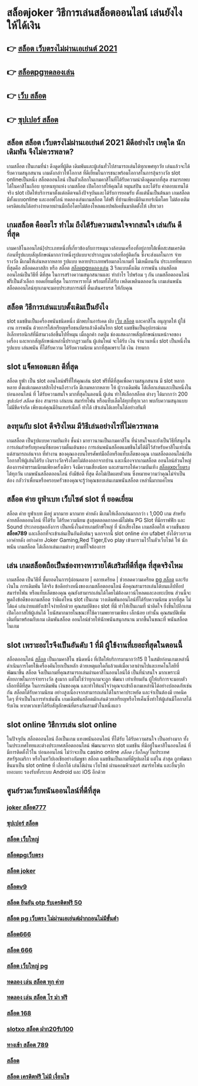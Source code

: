 # สล็อตjoker วิธีการเล่นสล็อตออนไลน์  เล่นยังไงให้ได้เงิน

## 👉 [สล็อต เว็บตรงไม่ผ่านเอเย่นต์ 2021](https://m.gamblerape.com/login?action=login)
## 👉 [สล็อตpgทดลองเล่น](https://www.gamblerape.com/)
## 👉 [เว็บ สล็อต](https://m.gamblerape.com/login?action=register)
## 👉 [ซุปเปอร์ สล็อต](https://www.gamblerape.com/)

## สล็อต  **สล็อต เว็บตรงไม่ผ่านเอเย่นต์ 2021** มีดีอย่างไร เหตุใด นักเดิมพัน จึงไม่ควรพลาด?

เกมสล็อต เป็นเกมที่น่า ดึงดูดที่ผู้ติด เดิมพันและผู้เล่นทั่วไปสามารถเล่นได้ทุกเพศทุกวัย เล่นแล้วจะได้รับความสนุกสนาน เกมดังกล่าวให้โอกาส ที่ดีเยี่ยมในการชนะพร้อมโอกาสในการลุ้นรางวัล  slot onlineเป็นหนึ่ง สล็อตออนไลน์  เป็นตัวเลือกในเกมคาสิโนที่ได้รับความน่าดึงดูดมากที่สุด สามารถพบได้ในคาสิโนเกือบ ทุกหนทุกแห่ง เกมสล็อต เปิดโอกาสให้คุณได้ หมุนสปิน และได้รับ ค่าตอบแทนได้จริง slot  เปิดให้บริการมาตั้งแต่อดีตจนถึงปัจจุบันและได้รับการยอมรับ ตั้งแต่นั้นเป็นต้นมา เกมสล็อต มีทั้งแบบonline และออฟไลน์ ทดลองเล่นเกมสล็อต ได้ฟรี ที่บ้านเพียงมีอินเทอร์เน็ตโดย ไม่ต้องเติมเครดิตเล่นได้อย่างง่ายดายผ่านมือถือโดยไม่ต้องโหลดแอปพลิเคชั่นมาติดตั้งให้ เสียเวลา 


##  เกมสล็อต คืออะไร ทำไม ถึงได้รับความสนใจจากสนใจ เล่นกัน ดีที่สุด

เกมคาสิโนออนไลน์}ประเภทหนึ่งที่เกี่ยวข้องกับการหมุนวงล้อบนเครื่องที่อยู่ภายใต้เพื่อสะสมเครดิตก่อนที่รูปแบบสัญลักษณ์มากกว่าหนึ่งรูปแบบจะปรากฏบนวงล้อที่อยู่ติดกัน ซึ่งจะส่งผลในการ จ่ายรางวัล มีเกมให้เล่นหลากหลาย รูปแบบ  หลายประเภทพร้อมกลไกเกมที่ ไม่เหมือนกัน ประเภทที่พบมากที่สุดคือ สล็อตคลาสสิก หรือ สล็อต [สล็อตpgทดลองเล่น](https://m.gamblerape.com/login?action=register) 3 รีลแบบดั้งเดิม  การพนัน  เล่นสล็อต ออนไลน์เป็นวิธีที่ ดีที่สุด ในการสร้างความสนุกสนานและ ทำกำไร ไปพร้อม ๆ กัน เกมสล็อตออนไลน์ฟรีเป็นตัวเลือก ยอดเยี่ยมที่สุด ในการหารายได้ พร้อมทั้งได้รับ เพลิดเพลินตลอดวัน เกมเล่นพนันสล็อตออนไลน์ทุกเกมจะมอบประสบการณ์ที่ ตื่นเต้นครบรส ให้กับคุณ


## สล็อต  วิธีการเล่นแบบดั้งเดิมเป็นยังไง

 slot แมชชีนเป็นเครื่องพนันชนิดหนึ่ง มักพบในอาร์เคด ผับ [เว็บ สล็อต](https://www.gamblerape.com/) และคาสิโน อนุญาตให้ ผู้ใช้งาน  การพนัน ด้วยการใส่เหรียญหรือธนบัตรแล้วดึงคันโยก  slot แมชชีนเป็นอุปกรณ์เกมอิเล็กทรอนิกส์ที่มีสามวงล้อขึ้นไปที่หมุน เมื่อลูกค้า กดปุ่ม ช่องแสดงภาพสัญลักษณ์บนหน้าจอของเครื่อง และหากสัญลักษณ์เหล่านี้ปรากฏรวมกัน  ผู้เล่นใหม่ จะได้รับ เงิน จำนวนหนึ่ง  slot เป็นหนึ่งในรูปแบบ  เล่นพนัน ที่ได้รับความ  ได้รับความนิยม มากที่สุดเพราะได้ เงิน ง่ายมาก


##  slot  แจ็คพอตแตก ดีที่สุด

สล็อต  ยูฟ่า  เป็น slot ออนไลน์ฟรีที่ให้คุณเล่น slot ฟรีที่ดีที่สุดเพื่อความสนุกสนาน มี slot  หลากหลาย ตั้งแต่เกมคลาสสิกไปจนถึงรางวัล  มีเกมหลากหลาย ให้ ผู้วางเดิมพัน ได้เลือกเล่นและเป็นหนึ่งใน  บ่อนออนไลน์ ที่  ได้รับความสนใจ มากที่สุดในตอนนี้  ผู้เล่น   ทำให้เลือกสล็อต ต่างๆ ได้มากกว่า 200 *ซุปเปอร์ สล็อต* ช่อง สามารถ เล่นบน สมาร์ทโฟน หรือแท็บเล็ตได้ทุกที่ทุกเวลา พบกับความสนุกแบบไม่มีขีดจำกัด เพียงแค่คุณมีอินเทอร์เน็ตก็ ทำได้ เข้าเล่นได้เลยในได้อย่างทันที  


## ลงทุนกับ slot ดีจริงไหม มีวิธีเล่นอย่างไรที่ไม่ควรพลาด

เกมสล็อต เป็นรูปแบบความบันเทิง ชั้นนำ  มายาวนานเป็นเกมคาสิโน ที่น่าสนใจและยังเป็นวิธีที่สนุกในการเล่นสำหรับทุกคนที่ชอบความตื่นเต้นของ การเล่นพนันสล็อตแมชชีนไม่ได้มีไว้สำหรับคาสิโนเท่านั้น แต่สามารถเล่นจาก ที่ทำงาน ของคุณเองบนโทรศัพท์มือถือหรือแท็บเล็ตของคุณ เกมสล็อตออนไลน์เปิดโอกาสให้ผู้เล่นได้รับ เงินรางวัลจริงโดยไม่ต้องออกจากบ้าน และเนื่องจากเกมสล็อต ออนไลน์ส่วนใหญ่ต้องการค่าธรรมเนียมเพียงครั้งเดียว จึงมีความเสี่ยงน้อย และสามารถให้ความบันเทิง [สล็อตxoเว็บตรง](https://www.gamblerape.com/)  ได้ทุกวัน เกมพนันสล็อตออนไลน์  ยังมีข้อดี ที่สุด คือไม่เปิดเผยตัวตน ซึ่งหมายความว่าคุณไม่จำเป็นต้อง กลัวว่าเพื่อนหรือครอบครัวของคุณจะรู้ว่าคุณชอบเล่นเกมพนันสล็อต เหล่านี้มากแค่ไหน


##  สล็อต  ค่าย  ยูฟ่าเบท เว็บไซต์   slot ที่ ยอดเยี่ยม 

 สล็อต ค่าย ยูฟ่าเบท  มีอยู่ มากมาย มากมาย  ค่ายดัง มีเกมให้เลือกเล่นมากกว่า เ 1,000 เกม สำหรับค่ายสล็อตออนไลน์ ที่ได้รับ  ได้รับความนิยม สูงสุดตลอดกาลคงมีไม่พ้น PG Slot ที่มีกราฟฟิก และ Sound ประกอบสุดอลังการ เป็นหนึ่งในค่ายเกมยักษ์ใหญ่ ที่ นักเสี่ยงโชค  เกมสล็อตให้ ความชื่นชอบ **สล็อต789** และเลือกที่จะเข้าเล่นเป็นอันดับต้นๆ  นอกจากนี้ slot online ค่าย ufabet ยังได้รวบรวมเอาค่ายดัง อย่างค่าย Joker Gaming,Red Tiger,Evo play เข้ามารวมไว้ในตัวเว็บไซต์  ให้ นักพนัน  เกมสล็อต ได้เลือกเล่นเกมต่างๆ ตามที่ใจต้องการ  

## เล่น เกมสล็อตถือเป็นช่องทางหารายได้เสริมที่ดีที่สุด ที่สุดจริงไหม

เกมสล็อต เป็นวิธีที่ ชั้นยอดในการ{ผ่อนคลาย | คลายเครียด | ช่วยลดความเครียด [pg สล็อต](https://m.gamblerape.com/login?action=register) และรับเงินใน การเดิมพัน ได้จริง ข้อดีอย่างหนึ่งของเกมสล็อตออนไลน์ คือคุณสามารถเล่นได้บนแล็ปท็อป สมาร์ทโฟน หรือแท็บเล็ตของคุณ คุณยังสามารถเล่นได้โดยไม่ต้องดาวน์โหลดและลงทะเบียน ส่วนนี้จะพูดถึงข้อดีของเกมสล็อต ว่าดีแค่ไหน  slot เป็นเกม  วางเดิมพันออนไลน์ที่ได้รับความนิยม มากที่สุด  ไม่ได้แค่ เล่นง่ายแต่ยังเข้าใจง่ายอีกด้วย คุณสมบัติของ slot ที่มี ทำให้เป็นเกมที่ น่าติดใจ ยิ่งขึ้นไปอีกเกม เปิดโอกาสให้ผู้เล่นได้ โบนัสมากมายในขณะที่ใช้ความพยายามเพียง เล็กน้อย เท่านั้น คุณสมบัติเพิ่มเติมที่มาพร้อมกับเกม เดิมพันสล็อต  ออนไลน์ช่วยให้นักพนันสนุกสนาน มากขึ้นในขณะที่ พนันสล็อต ในเกม


##  slot  เพราะอะไรจึงเป็นอันดับ 1  ที่มี ผู้ใช้งานที่เยอะที่สุดในตอนนี้

 สล็อตออนไลน์ [สล็อต](https://m.gamblerape.com/login?action=register) เป็นเกมคาสิโน ชนิดหนึ่ง ที่เปิดให้บริการมามากว่า15 ปี  ในสมัยก่อนเกมเหล่านี้ดำเนินการโดยใช้เครื่องคันโยกเป็นหลัก ด้วยเหตุผลใดก็แล้วแต่เมื่อเวลาผ่านไปและเทคโนโลยีที่ พัฒนาขึ้น สล็อต จึงเป็นเกมที่คุณสามารถเล่นผ่านคาสิโนออนไลน์ได้ เป็นที่น่าสนใจ มากเพราะมีศักยภาพในการจ่ายรางวัล สูงมาก แต่ไม่ใช่ว่าทุกเกมจะถูก พัฒนา เท่าเทียมกัน ผู้ให้บริการจะมอบตัวเลือกที่ดีที่สุด ในการเดิมพัน เงินของคุณ และทำให้แน่ใจว่าคุณจะเข้าถึงเกมเหล่านี้ได้อย่างปลอดภัยเช่นกัน สล็อตได้รับความนิยม อย่างสูงเนื่องจากสามารถเล่นได้ในราคาประหยัด และจำเป็นต้องมี เทคนิค ใดๆ ที่จำเป็นในการทำเช่นนั้น เกมเดิมพันสล็อตมักเล่นด้วยเหรียญหรือโทเค็นซึ่งทำให้ผู้เล่นมีโอกาสได้รับเงิน หากพวกเขาได้รับสัญลักษณ์ที่ตรงกันสามตัวในหนึ่งแถว


##  slot online  วิธีการเล่น slot online 

ในปัจจุบัน สล็อตออนไลน์ ถือเป็นเกม แทงพนันออนไลน์ ที่ได้รับ  ได้รับความสนใจ เป็นอย่างมาก ทั้งในประเทศไทยและต่างประเทศสล็อตออนไลน์ พัฒนามาจาก  slot  แมชชีน ที่มีอยู่ในคาสิโนออนไลน์   ที่มีการติดตั้งไว้ใน บ่อนออนไลน์ ไม่ว่าจะเป็น casino online   *สล็อต เว็บใหญ่* ในประเทศสหรัฐอเมริกา หรือในทวีปเอเชียอย่างกัมพูชา สล็อต  แมชชีนเป็นเกมที่มีรูปผลไม้ แต่ใน ล่าสุด ถูกพัฒนาขึ้นมาเป็น  slot online  ที่ เลือกได้ เล่นได้ผ่าน เว็บไซต์  ผ่านคอมพิวเตอร์  สมาร์ทโฟน  และอื่นๆอีก เยอะแยะ รองรับทั้งระบบ Android และ iOS อีกด้วย


## ศูนย์รวมเว็บพนันออนไลน์ที่ดีที่สุด

### [joker สล็อต777](https://atom.io/themes/สมัคร%20สล็อตเว็บตรงไม่ผ่านเอเย่นต์%20วอ%20เลท%20แตกง่ายมาก%20เว็บพนันออนไลน์ที่ครบที่สุด%20ฝากถอนไม่มีขั้นต่ำ%20102103)
### [ซุปเปอร์ สล็อต](https://atom.io/themes/สมัคร%20สล็อต%20เว็บตรง%20ขั้นต่ำ%201%20บาท%20แตกง่ายมาก%20เว็บพนันออนไลน์ที่ครบที่สุด%20ฝากถอนไม่มีขั้นต่ำ%20102461)
### [สล็อต เว็บใหญ่](https://atom.io/themes/สมัคร%20สล็อตเว็บตรงแตกง่าย%20แตกง่ายมาก%20เว็บพนันออนไลน์ที่ครบที่สุด%20ฝากถอนไม่มีขั้นต่ำ%20102069)
### [สล็อตpgเว็บตรง](https://atom.io/themes/สมัคร%20เข้าสู่ระบบ888%20แตกง่ายมาก%20เว็บพนันออนไลน์ที่ครบที่สุด%20ฝากถอนไม่มีขั้นต่ำ%20102041)
### [สล็อต joker](https://atom.io/themes/สมัคร%20สล็อต%20เว็บตรง%20ขั้นต่ำ%201%20บาท%20แตกง่ายมาก%20เว็บพนันออนไลน์ที่ครบที่สุด%20ฝากถอนไม่มีขั้นต่ำ%20102393)
### [สล็อตv9](https://atom.io/themes/สมัคร%20สล็อต%20เว็บตรง%20ขั้นต่ำ%201%20บาท%20แตกง่ายมาก%20เว็บพนันออนไลน์ที่ครบที่สุด%20ฝากถอนไม่มีขั้นต่ำ%20102411)
### [สล็อต ยืนยัน otp รับเครดิตฟรี 50](https://atom.io/themes/สมัคร%20สล็อต%20เว็บตรง%20ขั้นต่ำ%201%20บาท%20แตกง่ายมาก%20เว็บพนันออนไลน์ที่ครบที่สุด%20ฝากถอนไม่มีขั้นต่ำ%20102402)
### [สล็อต pg เว็บตรง ไม่ผ่านเอเย่นต์ฝากถอนไม่มีขั้นต่ํา](https://atom.io/themes/สมัคร%20สล็อต%20เว็บตรง%20ขั้นต่ำ%201%20บาท%20แตกง่ายมาก%20เว็บพนันออนไลน์ที่ครบที่สุด%20ฝากถอนไม่มีขั้นต่ำ%20102346)
### [สล็อต666](https://atom.io/themes/สมัคร%20สล็อต%20เว็บตรง%20ขั้นต่ำ%201%20บาท%20แตกง่ายมาก%20เว็บพนันออนไลน์ที่ครบที่สุด%20ฝากถอนไม่มีขั้นต่ำ%20102238)
### [สล็อต 666](https://atom.io/themes/สมัคร%20สล็อต%20เว็บตรง%20ขั้นต่ำ%201%20บาท%20แตกง่ายมาก%20เว็บพนันออนไลน์ที่ครบที่สุด%20ฝากถอนไม่มีขั้นต่ำ%20102129)
### [สล็อต เว็บใหญ่ pg](https://atom.io/themes/สมัคร%20สล็อต%20เว็บตรง%20ขั้นต่ำ%201%20บาท%20แตกง่ายมาก%20เว็บพนันออนไลน์ที่ครบที่สุด%20ฝากถอนไม่มีขั้นต่ำ%20102324)
### [ทดลอง เล่น สล็อต ทุก ค่าย](https://atom.io/themes/สมัคร%20สล็อต%20เว็บตรง%20ขั้นต่ำ%201%20บาท%20แตกง่ายมาก%20เว็บพนันออนไลน์ที่ครบที่สุด%20ฝากถอนไม่มีขั้นต่ำ%20102357)
### [ทดลอง เล่น สล็อต โร ม่า ฟรี](https://atom.io/themes/สมัคร%20เว็บตรง%20อันดับ%201%20แตกง่ายมาก%20เว็บพนันออนไลน์ที่ครบที่สุด%20ฝากถอนไม่มีขั้นต่ำ%20102121)
### [สล็อต 168](https://atom.io/themes/สมัคร%20สล็อต%20เว็บตรง%20ขั้นต่ำ%201%20บาท%20แตกง่ายมาก%20เว็บพนันออนไลน์ที่ครบที่สุด%20ฝากถอนไม่มีขั้นต่ำ%20102440)
### [slotxo สล็อต ฝาก20รับ100](https://atom.io/themes/สมัคร%20สล็อต%20เว็บตรง%20ขั้นต่ำ%201%20บาท%20แตกง่ายมาก%20เว็บพนันออนไลน์ที่ครบที่สุด%20ฝากถอนไม่มีขั้นต่ำ%20102138)
### [ทางเข้า สล็อต 789](https://atom.io/themes/สมัคร%20สล็อต%20เว็บตรง%20ขั้นต่ำ%201%20บาท%20แตกง่ายมาก%20เว็บพนันออนไลน์ที่ครบที่สุด%20ฝากถอนไม่มีขั้นต่ำ%20102285)
### [สล็อต](https://atom.io/themes/สมัคร%20สล็อต888%20pg%20แตกง่ายมาก%20เว็บพนันออนไลน์ที่ครบที่สุด%20ฝากถอนไม่มีขั้นต่ำ%20102036)
### [สล็อต เครดิตฟรี ไม่มี เงื่อนไข](https://atom.io/themes/สมัคร%20สล็อต%20เว็บตรง%20ขั้นต่ำ%201%20บาท%20แตกง่ายมาก%20เว็บพนันออนไลน์ที่ครบที่สุด%20ฝากถอนไม่มีขั้นต่ำ%20102199)
